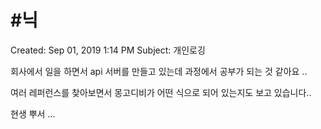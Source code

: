 # #닉

Created: Sep 01, 2019 1:14 PM
Subject: 개인로깅

회사에서 일을 하면서 api 서버를 만들고 있는데 과정에서 공부가 되는 것 같아요 ..

여러 레퍼런스를 찾아보면서 몽고디비가 어떤 식으로 되어 있는지도 보고 있습니다..

현생 뿌서 ...
